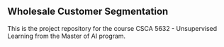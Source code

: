 ## Wholesale Customer Segmentation

This is the project repository for the course CSCA 5632 - Unsupervised Learning from the Master of AI program.